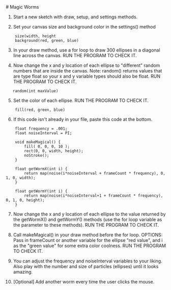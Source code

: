 <body>
<div id="wrap">
<div id="main">
<div id="header">

</div>
<div id="moduleIndex">
# Magic Worms





1. Start a new sketch with draw, setup, and settings methods.

2. Set your canvas size and background color in the settings() method
```
    size(width, height
    background(red, green, blue)
```


3. In your draw method, use a for loop to draw 300 ellipses in a diagonal line across the canvas.
    RUN THE PROGRAM TO CHECK IT.



4. Now change the x and y location of each ellipse to "different" random numbers that are inside the canvas. Note: random() returns values that are type float so your x and y variable types should also be float.
    RUN THE PROGRAM TO CHECK IT.
```
   random(int maxValue)
```


5. Set the color of each ellipse.
    RUN THE PROGRAM TO CHECK IT.

```
    fill(red, green, blue)
```


6.  If this code isn't already in your file, paste this code at the bottom.

```
    float frequency = .001;
    float noiseInterval = PI;

    void makeMagical() {
        fill( 0, 0, 0, 10 );
        rect(0, 0, width, height);
        noStroke();
    }

    float getWormX(int i) {
        return map(noise(i*noiseInterval + frameCount * frequency), 0, 1, 0, width);
    }

    float getWormY(int i) {
        return map(noise(i*noiseInterval+1 + frameCount * frequency), 0, 1, 0, height);
    }
```


7. Now change the x and y location of each ellipse to the value returned by the getWormX() and getWormY() methods (use the for loop variable as the parameter to these methods). 
    RUN THE PROGRAM TO CHECK IT.



8. Call makeMagical() in your draw method before the for loop.  OPTIONS: Pass in frameCount or another variable for the ellipse "red value", and i as the "green value" for some extra color coolness.
    RUN THE PROGRAM TO CHECK IT.



10. You can adjust the frequency and noiseInterval variables to your liking. Also play with the number and size of particles (ellipses) until it looks amazing.




11. [Optional] Add another worm every time the user clicks the mouse.

<div id="p3link"></div>
</div>
</div>
</div>
<div id="footer">

</div>
</body>